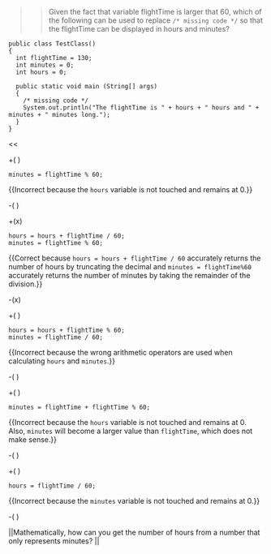 >>Given the fact that variable flightTime is larger that 60, which of the following can be used to replace <code>/* missing code */</code> so that the flightTime can be displayed in hours and minutes?
<pre><code>public class TestClass()
{
  int flightTime = 130;
  int minutes = 0;
  int hours = 0;

  public static void main (String[] args)
  {
    /* missing code */
    System.out.println("The flightTime is " + hours + " hours and " + minutes + " minutes long.");
  }
}
</code></pre> <<

+( )

<pre><code>minutes = flightTime % 60;</code></pre> 

{{Incorrect because the <code>hours</code> variable is not touched and remains at 0.}}

-( )

+(x)

<pre><code>hours = hours + flightTime / 60;
minutes = flightTime % 60;
</code></pre> 

{{Correct because <code>hours = hours + flightTime / 60</code> accurately returns the number of hours by truncating the decimal and <code>minutes = flightTime%60</code> accurately returns the number of minutes by taking the remainder of the division.}}

-(x)

+( )

<pre><code>hours = hours + flightTime % 60;
minutes = flightTime / 60; 
</code></pre> 

{{Incorrect because the wrong arithmetic operators are used when calculating <code>hours</code> and <code>minutes</code>.}}

-( )

+( )

<pre><code>minutes = flightTime + flightTime % 60;</code></pre> 

{{Incorrect because the <code>hours</code> variable is not touched and remains at 0. Also, <code>minutes</code> will become a larger value than <code>flightTime</code>, which does not make sense.}}

-( )

+( )

<pre><code>hours = flightTime / 60;</code></pre> 

{{Incorrect because the <code>minutes</code> variable is not touched and remains at 0.}}

-( )

||Mathematically, how can you get the number of hours from a number that only represents minutes? ||